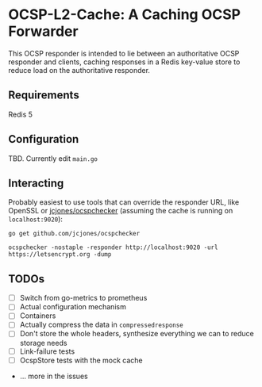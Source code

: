 # OCSP-L2-Cache: A Caching OCSP Forwarder

This OCSP responder is intended to lie between an authoritative OCSP responder and clients, caching responses in a Redis key-value store to reduce load on the authoritative responder.

## Requirements

Redis 5

## Configuration

TBD. Currently edit `main.go`

## Interacting

Probably easiest to use tools that can override the responder URL, like OpenSSL or [jcjones/ocspchecker](https://github.com/jcjones/ocspchecker) (assuming the cache is running on `localhost:9020`):

```
go get github.com/jcjones/ocspchecker

ocspchecker -nostaple -responder http://localhost:9020 -url https://letsencrypt.org -dump
```

## TODOs

- [ ] Switch from go-metrics to prometheus
- [ ] Actual configuration mechanism
- [ ] Containers
- [ ] Actually compress the data in `compressedresponse`
- [ ] Don't store the whole headers, synthesize everything we can to reduce storage needs
- [ ] Link-failure tests
- [ ] OcspStore tests with the mock cache
- ... more in the issues
